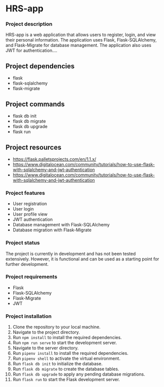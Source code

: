 # HRS-app

### Project description
HRS-app is a web application that allows users to register, login, and view their personal information. The application uses Flask, Flask-SQLAlchemy, and Flask-Migrate for database management. The application also uses JWT for authentication....

## Project dependencies
  - flask
  - flask-sqlalchemy
  - flask-migrate

## Project commands
  - flask db init
  - flask db migrate
  - flask db upgrade    
  - flask run

## Project resources
  - https://flask.palletsprojects.com/en/1.1.x/
  - https://www.digitalocean.com/community/tutorials/how-to-use-flask-with-sqlalchemy-and-jwt-authentication
  - https://www.digitalocean.com/community/tutorials/how-to-use-flask-with-sqlalchemy-and-jwt-authentication



### Project features
- User registration
- User login
- User profile view
- JWT authentication
- Database management with Flask-SQLAlchemy
- Database migration with Flask-Migrate

### Project status
The project is currently in development and has not been tested extensively. However, it is functional and can be used as a starting point for further development.

### Project requirements
- Flask
- Flask-SQLAlchemy
- Flask-Migrate
- JWT

### Project installation
1. Clone the repository to your local machine.
2. Navigate to the project directory.
3. Run `npm install` to install the required dependencies.
4. Run `npm run serve` to start the development server.
5. Navigate to the server directory.
6. Run `pipenv install` to install the required dependencies.
7. Run `pipenv shell` to activate the virtual environment.
8. Run `flask db init` to initialize the database.
9. Run `flask db migrate` to create the database tables.
10. Run `flask db upgrade` to apply any pending database migrations.
11. Run `flask run` to start the Flask development server.